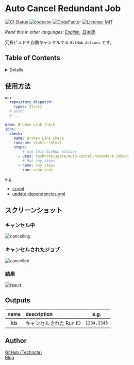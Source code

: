 # Auto Cancel Redundant Job

[![CI Status](https://github.com/technote-space/auto-cancel-redundant-job/workflows/CI/badge.svg)](https://github.com/technote-space/auto-cancel-redundant-job/actions)
[![codecov](https://codecov.io/gh/technote-space/auto-cancel-redundant-job/branch/master/graph/badge.svg)](https://codecov.io/gh/technote-space/auto-cancel-redundant-job)
[![CodeFactor](https://www.codefactor.io/repository/github/technote-space/auto-cancel-redundant-job/badge)](https://www.codefactor.io/repository/github/technote-space/auto-cancel-redundant-job)
[![License: MIT](https://img.shields.io/badge/License-MIT-blue.svg)](https://github.com/technote-space/auto-cancel-redundant-job/blob/master/LICENSE)

*Read this in other languages: [English](README.md), [日本語](README.ja.md).*

冗長ビルドを自動キャンセルする `GitHub Actions` です。

## Table of Contents

<!-- START doctoc generated TOC please keep comment here to allow auto update -->
<!-- DON'T EDIT THIS SECTION, INSTEAD RE-RUN doctoc TO UPDATE -->
<details>
<summary>Details</summary>

- [使用方法](#%E4%BD%BF%E7%94%A8%E6%96%B9%E6%B3%95)
- [スクリーンショット](#%E3%82%B9%E3%82%AF%E3%83%AA%E3%83%BC%E3%83%B3%E3%82%B7%E3%83%A7%E3%83%83%E3%83%88)
  - [キャンセル中](#%E3%82%AD%E3%83%A3%E3%83%B3%E3%82%BB%E3%83%AB%E4%B8%AD)
  - [キャンセルされたジョブ](#%E3%82%AD%E3%83%A3%E3%83%B3%E3%82%BB%E3%83%AB%E3%81%95%E3%82%8C%E3%81%9F%E3%82%B8%E3%83%A7%E3%83%96)
  - [結果](#%E7%B5%90%E6%9E%9C)
- [Author](#author)

</details>
<!-- END doctoc generated TOC please keep comment here to allow auto update -->

## 使用方法
```yaml
on:
  repository_dispatch:
    types: [test]
  # push:
  # ...

name: Broken Link Check
jobs:
  check:
    name: Broken Link Check
    runs-on: ubuntu-latest
    steps:
        # use this GitHub Actions
      - uses: technote-space/auto-cancel-redundant-job@v1
        # Run any steps
      - name: any steps
        run: echo test
```

e.g. 
- [ci.yml](https://github.com/technote-space/toc-generator/blob/master/.github/workflows/ci.yml)
- [update-dependencies.yml](https://github.com/technote-space/toc-generator/blob/master/.github/workflows/update-dependencies.yml)

## スクリーンショット
### キャンセル中
![cancelling](https://raw.githubusercontent.com/technote-space/auto-cancel-redundant-job/images/cancelling.png)

### キャンセルされたジョブ
![cancelled](https://raw.githubusercontent.com/technote-space/auto-cancel-redundant-job/images/cancelled.png)

### 結果
![result](https://raw.githubusercontent.com/technote-space/auto-cancel-redundant-job/images/result.png)

## Outputs
| name | description | e.g. |
|:---:|:---|:---:|
|ids|キャンセルされた Run ID|`1234,2345`|

## Author
[GitHub (Technote)](https://github.com/technote-space)  
[Blog](https://technote.space)
